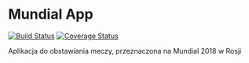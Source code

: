 # Mundial App

[![Build Status](https://travis-ci.org/miqs1992/mundialApp.svg?branch=master)](https://travis-ci.org/miqs1992/mundialApp)
[![Coverage Status](https://coveralls.io/repos/github/miqs1992/mundialApp/badge.svg?branch=master)](https://coveralls.io/github/miqs1992/mundialApp?branch=master)

Aplikacja do obstawiania meczy, przeznaczona na Mundial 2018 w Rosji